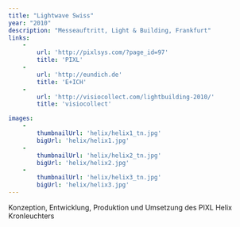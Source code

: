 ```yaml
---
title: "Lightwave Swiss"
year: "2010"
description: "Messeauftritt, Light & Building, Frankfurt"
links:
    -
        url: 'http://pixlsys.com/?page_id=97'
        title: 'PIXL'
    -
        url: 'http://eundich.de'
        title: 'E+ICH'
    -
        url: 'http://visiocollect.com/lightbuilding-2010/'
        title: 'visiocollect'

images:
    -
        thumbnailUrl: 'helix/helix1_tn.jpg'
        bigUrl: 'helix/helix1.jpg'
    -
        thumbnailUrl: 'helix/helix2_tn.jpg'
        bigUrl: 'helix/helix2.jpg'
    -
        thumbnailUrl: 'helix/helix3_tn.jpg'
        bigUrl: 'helix/helix3.jpg'
---
```


Konzeption, Entwicklung, Produktion und Umsetzung des PIXL Helix Kronleuchters
